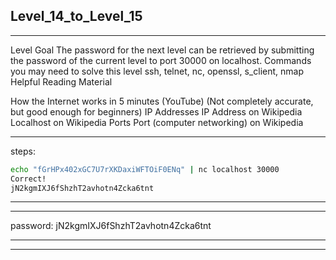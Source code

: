 ## Level_14_to_Level_15

--------------------------------------



Level Goal
The password for the next level can be retrieved by submitting the
password of the current level to port 30000 on localhost.
Commands you may need to solve this level
ssh, telnet, nc, openssl, s_client, nmap
Helpful Reading Material

How the Internet works in 5 minutes (YouTube) (Not completely
accurate, but good enough for beginners)
IP Addresses
IP Address on Wikipedia
Localhost on Wikipedia
Ports
Port (computer networking) on Wikipedia



-------
steps: 

```Bash
echo "fGrHPx402xGC7U7rXKDaxiWFTOiF0ENq" | nc localhost 30000
Correct!
jN2kgmIXJ6fShzhT2avhotn4Zcka6tnt
```
-------


----------

password: jN2kgmIXJ6fShzhT2avhotn4Zcka6tnt

----------

--------------------------------------


